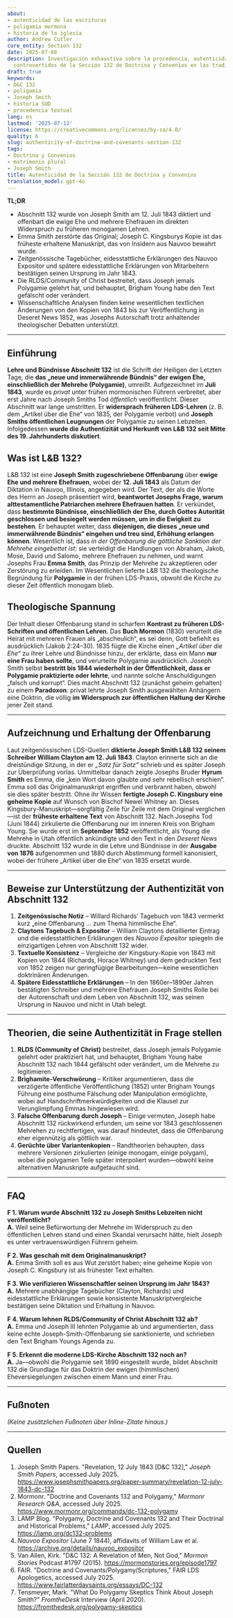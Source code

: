 ```yaml
---
about:
- autenticidad de las escrituras
- poligamia mormona
- historia de la iglesia
author: Andrew Cutler
core_entity: Section 132
date: 2025-07-08
description: Investigación exhaustiva sobre la procedencia, autenticidad y orígenes
  controvertidos de la Sección 132 de Doctrina y Convenios en las tradiciones SUD.
draft: true
keywords:
- D&C 132
- poligamia
- Joseph Smith
- historia SUD
- procedencia textual
lang: es
lastmod: '2025-07-13'
license: https://creativecommons.org/licenses/by-sa/4.0/
quality: 6
slug: authenticity-of-doctrine-and-covenants-section-132
tags:
- Doctrina y Convenios
- matrimonio plural
- Joseph Smith
title: Autenticidad de la Sección 132 de Doctrina y Convenios
translation_model: gpt-4o
---
```


**TL;DR** <!-- ≤ 100 words, 3–7 bullets -->

- Abschnitt 132 wurde von Joseph Smith am 12. Juli 1843 diktiert und offenbart die ewige Ehe und mehrere Ehefrauen im direkten Widerspruch zu früheren monogamen Lehren.
- Emma Smith zerstörte das Original; Joseph C. Kingsburys Kopie ist das früheste erhaltene Manuskript, das von Insidern aus Nauvoo bewahrt wurde.
- Zeitgenössische Tagebücher, eidesstattliche Erklärungen des Nauvoo Expositor und spätere eidesstattliche Erklärungen von Mitarbeitern bestätigen seinen Ursprung im Jahr 1843.
- Die RLDS/Community of Christ bestreitet, dass Joseph jemals Polygamie gelehrt hat, und behauptet, Brigham Young habe den Text gefälscht oder verändert.
- Wissenschaftliche Analysen finden keine wesentlichen textlichen Änderungen von den Kopien von 1843 bis zur Veröffentlichung in Deseret News 1852, was Josephs Autorschaft trotz anhaltender theologischer Debatten unterstützt.

---

## Einführung

**Lehre und Bündnisse Abschnitt 132** ist die Schrift der Heiligen der Letzten Tage, die **das „neue und immerwährende Bündnis“ der ewigen Ehe, einschließlich der Mehrehe (Polygamie)**, umreißt. Aufgezeichnet im **Juli 1843**, wurde es *privat* unter frühen mormonischen Führern verbreitet, aber erst Jahre nach Joseph Smiths Tod *öffentlich* veröffentlicht. Dieser Abschnitt war lange umstritten. Er **widersprach früheren LDS-Lehren** (z. B. dem „Artikel über die Ehe“ von 1835, der Polygamie verbot) und **Joseph Smiths öffentlichen Leugnungen** der Polygamie zu seinen Lebzeiten. Infolgedessen **wurde die Authentizität und Herkunft von L&B 132 seit Mitte des 19. Jahrhunderts diskutiert**.

## Was ist L&B 132?

L&B 132 ist eine **Joseph Smith zugeschriebene Offenbarung** über **ewige Ehe und mehrere Ehefrauen**, wobei der **12. Juli 1843** als Datum der Diktation in Nauvoo, Illinois, angegeben wird. Der Text, der als die Worte des Herrn an Joseph präsentiert wird, **beantwortet Josephs Frage, warum alttestamentliche Patriarchen mehrere Ehefrauen hatten**. Er verkündet, dass **bestimmte Bündnisse, einschließlich der Ehe, durch Gottes Autorität geschlossen und besiegelt werden müssen, um in die Ewigkeit zu bestehen**. Er behauptet weiter, dass **diejenigen, die dieses „neue und immerwährende Bündnis“ eingehen und treu sind, Erhöhung erlangen können**. Wesentlich ist, dass *in der Offenbarung die göttliche Sanktion der Mehrehe eingebettet ist:* sie verteidigt die Handlungen von Abraham, Jakob, Mose, David und Salomo, mehrere Ehefrauen zu nehmen, und warnt Josephs Frau **Emma Smith**, das Prinzip der Mehrehe zu akzeptieren oder Zerstörung zu erleiden. Im Wesentlichen lieferte L&B 132 die theologische Begründung für **Polygamie** in der frühen LDS-Praxis, obwohl die Kirche zu dieser Zeit öffentlich monogam blieb.

## Theologische Spannung

Der Inhalt dieser Offenbarung stand in scharfem **Kontrast zu früheren LDS-Schriften und öffentlichen Lehren**. Das **Buch Mormon** (1830) verurteilt die Heirat mit mehreren Frauen als „abscheulich“, es sei denn, Gott befiehlt es ausdrücklich (Jakob 2:24–30). 1835 fügte die Kirche einen *„Artikel über die Ehe“* zu ihrer Lehre und Bündnisse hinzu, der erklärte, dass ein Mann **nur eine Frau haben sollte**, und verurteilte Polygamie ausdrücklich. Joseph Smith selbst **bestritt bis 1844 wiederholt in der Öffentlichkeit, dass er Polygamie praktizierte oder lehrte**, und nannte solche Anschuldigungen „falsch und korrupt“. Dies macht Abschnitt 132 (zunächst geheim gehalten) zu einem **Paradoxon**: privat lehrte Joseph Smith ausgewählten Anhängern eine Doktrin, die völlig **im Widerspruch zur öffentlichen Haltung der Kirche** jener Zeit stand.

---

## Aufzeichnung und Erhaltung der Offenbarung

Laut zeitgenössischen LDS-Quellen **diktierte Joseph Smith L&B 132 seinem Schreiber William Clayton am 12. Juli 1843**. Clayton erinnerte sich an die dreistündige Sitzung, in der er *„Satz für Satz“* schrieb und es später Joseph zur Überprüfung vorlas. Unmittelbar danach zeigte Josephs Bruder **Hyrum Smith** es Emma, die „kein Wort davon glaubte und sehr rebellisch erschien“. Emma soll das Originalmanuskript ergriffen und verbrannt haben, obwohl sie dies später bestritt. Ohne ihr Wissen **fertigte Joseph C. Kingsbury eine geheime Kopie** auf Wunsch von Bischof Newel Whitney an. Dieses Kingsbury-Manuskript—sorgfältig Zeile für Zeile mit dem Original verglichen—ist der **früheste erhaltene Text** von Abschnitt 132. Nach Josephs Tod (Juni 1844) zirkulierte die Offenbarung nur im inneren Kreis von Brigham Young. Sie wurde erst im **September 1852** veröffentlicht, als Young die Mehrehe in Utah öffentlich ankündigte und den Text in den *Deseret News* druckte. Abschnitt 132 wurde in die Lehre und Bündnisse in der **Ausgabe von 1876** aufgenommen und 1880 durch Abstimmung formell kanonisiert, wobei der frühere „Artikel über die Ehe“ von 1835 ersetzt wurde.

---

## Beweise zur Unterstützung der Authentizität von Abschnitt 132

1. **Zeitgenössische Notiz** – Willard Richards’ Tagebuch von 1843 vermerkt kurz „eine Offenbarung … zum Thema himmlische Ehe“.  
2. **Claytons Tagebuch & Expositor** – William Claytons detaillierter Eintrag und die eidesstattlichen Erklärungen des *Nauvoo Expositor* spiegeln die einzigartigen Lehren von Abschnitt 132 wider.  
3. **Textuelle Konsistenz** – Vergleiche der Kingsbury-Kopie von 1843 mit Kopien von 1844 (Richards, Horace Whitney) und dem gedruckten Text von 1852 zeigen nur geringfügige Bearbeitungen—keine wesentlichen doktrinären Änderungen.  
4. **Spätere Eidesstattliche Erklärungen** – In den 1860er–1890er Jahren bestätigten Schreiber und mehrere Ehefrauen Joseph Smiths Rolle bei der Autorenschaft und dem Leben von Abschnitt 132, was seinen Ursprung in Nauvoo und nicht in Utah belegt.

---

## Theorien, die seine Authentizität in Frage stellen

1. **RLDS (Community of Christ)** bestreitet, dass Joseph jemals Polygamie gelehrt oder praktiziert hat, und behauptet, Brigham Young habe Abschnitt 132 nach 1844 gefälscht oder verändert, um die Mehrehe zu legitimieren. 
2. **Brighamite-Verschwörung** – Kritiker argumentieren, dass die verzögerte öffentliche Veröffentlichung (1852) unter Brigham Youngs Führung eine posthume Fälschung oder Manipulation ermöglichte, wobei auf Handschriftmerkwürdigkeiten und die Klausel zur Verunglimpfung Emmas hingewiesen wird. 
3. **Falsche Offenbarung durch Joseph** – Einige vermuten, Joseph habe Abschnitt 132 rückwirkend erfunden, um seine vor 1843 geschlossenen Mehrehen zu rechtfertigen, was darauf hindeutet, dass die Offenbarung eher eigennützig als göttlich war. 
4. **Gerüchte über Variantenkopien** – Randtheorien behaupten, dass mehrere Versionen zirkulierten (einige monogam, einige polygam), wobei die polygamen Teile später interpoliert wurden—obwohl keine alternativen Manuskripte aufgetaucht sind.

---

## FAQ

**F 1. Warum wurde Abschnitt 132 zu Joseph Smiths Lebzeiten nicht veröffentlicht?**  
**A.** Weil seine Befürwortung der Mehrehe im Widerspruch zu den öffentlichen Lehren stand und einen Skandal verursacht hätte, hielt Joseph es unter vertrauenswürdigen Führern geheim.  

**F 2. Was geschah mit dem Originalmanuskript?**  
**A.** Emma Smith soll es aus Wut zerstört haben; eine geheime Kopie von Joseph C. Kingsbury ist als frühester Text erhalten.  

**F 3. Wie verifizieren Wissenschaftler seinen Ursprung im Jahr 1843?**  
**A.** Mehrere unabhängige Tagebücher (Clayton, Richards) und eidesstattliche Erklärungen sowie konsistente Manuskriptvergleiche bestätigen seine Diktation und Erhaltung in Nauvoo.  

**F 4. Warum lehnen RLDS/Community of Christ Abschnitt 132 ab?**  
**A.** Emma und Joseph III lehnten Polygamie ab und argumentierten, dass keine echte Joseph-Smith-Offenbarung sie sanktionierte, und schrieben den Text Brigham Youngs Agenda zu.  

**F 5. Erkennt die moderne LDS-Kirche Abschnitt 132 noch an?**  
**A.** Ja—obwohl die Polygamie seit 1890 eingestellt wurde, bildet Abschnitt 132 die Grundlage für das Doktrin der ewigen (himmlischen) Eheversiegelungen zwischen einem Mann und einer Frau.

---

## Fußnoten

*(Keine zusätzlichen Fußnoten über Inline-Zitate hinaus.)*

---

## Quellen

1. Joseph Smith Papers. "Revelation, 12 July 1843 [D&C 132]," *Joseph Smith Papers*, accessed July 2025. <https://www.josephsmithpapers.org/paper-summary/revelation-12-july-1843-dc-132> 
2. Mormonr. "Doctrine and Covenants 132 and Polygamy," *Mormonr Research Q&A*, accessed July 2025. <https://www.mormonr.org/commands/dc-132-polygamy> 
3. LAMP Blog. "Polygamy, Doctrine and Covenants 132 and Their Doctrinal and Historical Problems," *LAMP*, accessed July 2025. <https://lamp.org/dc132-problems> 
4. *Nauvoo Expositor* (June 7 1844), affidavits of William Law et al. <https://archive.org/details/nauvoo_expositor> 
5. Van Allen, Kirk. "D&C 132: A Revelation of Men, Not God," *Mormon Stories* Podcast #1797 (2015). <https://mormonstories.org/episode1797> 
6. FAIR. "Doctrine and Covenants/Polygamy/Scriptures," FAIR LDS Apologetics, accessed July 2025. <https://www.fairlatterdaysaints.org/essays/DC-132> 
7. Tensmeyer, Mark. "What Do Polygamy Skeptics Think About Joseph Smith?" *FromtheDesk* Interview (April 2020). <https://fromthedesk.org/polygamy-skeptics>